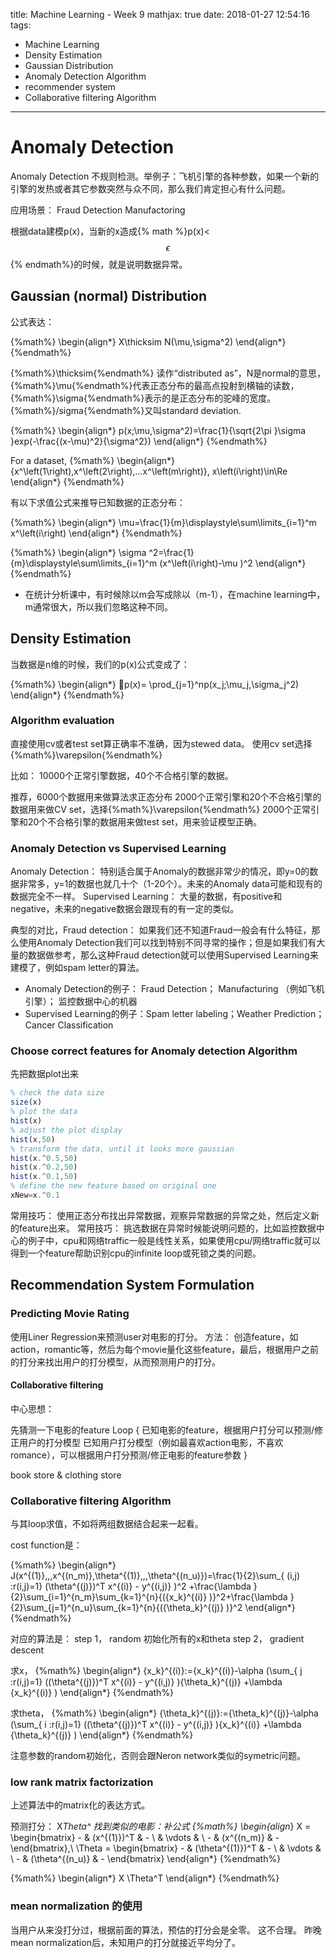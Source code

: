 title: Machine Learning - Week 9
mathjax: true
date: 2018-01-27 12:54:16
tags:
- Machine Learning
- Density Estimation
- Gaussian Distribution
- Anomaly Detection Algorithm
- recommender system
- Collaborative filtering Algorithm
---

# Anomaly Detection

Anomaly Detection 不规则检测。举例子：飞机引擎的各种参数，如果一个新的引擎的发热或者其它参数突然与众不同，那么我们肯定担心有什么问题。

应用场景：
Fraud Detection
Manufactoring

根据data建模p(x)，当新的x造成{% math %}p(x)<$$\epsilon$${% endmath%}的时候，就是说明数据异常。

## Gaussian (normal) Distribution

公式表达：

{%math%}
\begin{align*}
X\thicksim N(\mu,\sigma^2)
\end{align*}
{%endmath%}

{%math%}\thicksim{%endmath%} 读作“distributed as”，N是normal的意思，{%math%}\mu{%endmath%}代表正态分布的最高点投射到横轴的读数，{%math%}\sigma{%endmath%}表示的是正态分布的驼峰的宽度。{%math%}/sigma{%endmath%}又叫standard deviation.

{%math%}
\begin{align*}
p(x;\mu,\sigma^2)=\frac{1}{\sqrt{2\pi }\sigma }exp(-\frac{(x-\mu)^2}{\sigma^2})
\end{align*}
{%endmath%}


For a dataset,
{%math%}
\begin{align*}
\{x^\left(1\right),x^\left(2\right),...x^\left(m\right)\}, x\left(i\right)\in\Re
\end{align*}
{%endmath%}

有以下求值公式来推导已知数据的正态分布：

{%math%}
\begin{align*}
\mu=\frac{1}{m}\displaystyle\sum\limits_{i=1}^m x^\left(i\right)
\end{align*}
{%endmath%}

{%math%}
\begin{align*}
\sigma ^2=\frac{1}{m}\displaystyle\sum\limits_{i=1}^m (x^\left(i\right)-\mu )^2
\end{align*}
{%endmath%}

* 在统计分析课中，有时候除以m会写成除以（m-1），在machine learning中，m通常很大，所以我们忽略这种不同。

## Density Estimation


当数据是n维的时候，我们的p(x)公式变成了：


{%math%}
\begin{align*}
p(x)= \prod_{j=1}^np(x_j;\mu_j,\sigma_j^2)
\end{align*}
{%endmath%}

### Algorithm evaluation

直接使用cv或者test set算正确率不准确，因为stewed data。
使用cv set选择{%math%}\varepsilon{%endmath%}

比如： 10000个正常引擎数据，40个不合格引擎的数据。

推荐，6000个数据用来做算法求正态分布
     2000个正常引擎和20个不合格引擎的数据用来做CV set，选择{%math%}\varepsilon{%endmath%}
     2000个正常引擎和20个不合格引擎的数据用来做test set，用来验证模型正确。

### Anomaly Detection vs Supervised Learning

Anomaly Detection： 特别适合属于Anomaly的数据非常少的情况，即y=0的数据非常多，y=1的数据也就几十个（1-20个）。未来的Anomaly data可能和现有的数据完全不一样。
Supervised Learning： 大量的数据，有positive和negative，未来的negative数据会跟现有的有一定的类似。

典型的对比，Fraud detection： 如果我们还不知道Fraud一般会有什么特征，那么使用Anomaly Detection我们可以找到特别不同寻常的操作；但是如果我们有大量的数据做参考，那么这种Fraud detection就可以使用Supervised Learning来建模了，例如spam letter的算法。

* Anomaly Detection的例子：  Fraud Detection； Manufacturing （例如飞机引擎）； 监控数据中心的机器
* Supervised Learning的例子：Spam letter labeling；Weather Prediction； Cancer Classification

### Choose correct features for Anomaly detection Algorithm

先把数据plot出来

```Octave
% check the data size
size(x)
% plot the data
hist(x)
% adjust the plot display
hist(x,50)
% transform the data, until it looks more gaussian
hist(x.^0.5,50)
hist(x.^0.2,50)
hist(x.^0.1,50)
% define the new feature based on original one
xNew=x.^0.1
```

常用技巧： 使用正态分布找出异常数据，观察异常数据的异常之处，然后定义新的feature出来。
常用技巧： 挑选数据在异常时候能说明问题的，比如监控数据中心的例子中，cpu和网络traffic一般是线性关系，如果使用cpu/网络traffic就可以得到一个feature帮助识别cpu的infinite loop或死锁之类的问题。



## Recommendation System Formulation

### Predicting Movie Rating

使用Liner Regression来预测user对电影的打分。
方法： 创造feature，如action，romantic等，然后为每个movie量化这些feature，最后，根据用户之前的打分来找出用户的打分模型，从而预测用户的打分。

#### Collaborative filtering

中心思想：

先猜测一下电影的feature
Loop
{
已知电影的feature，根据用户打分可以预测/修正用户的打分模型
已知用户打分模型（例如最喜欢action电影，不喜欢romance），可以根据用户打分预测/修正电影的feature参数
}

book store & clothing store
### Collaborative filtering Algorithm

与其loop求值，不如将两组数据结合起来一起看。

cost function是：

{%math%}
\begin{align*}
J(x^{(1)},,,x^{(n_m)},\theta^{(1)},,,\theta^{(n_u)})=\frac{1}{2}\sum_{ (i,j) :r(i,j)=1} (\theta^{(j)})^T
 x^{(i)} - y^{(i,j)} )^2 +\frac{\lambda }{2}\sum_{i=1}^{n_m}\sum_{k=1}^{n}{({x_k}^{(i)} )}^2+\frac{\lambda }{2}\sum_{j=1}^{n_u}\sum_{k=1}^{n}{({\theta_k}^{(j)} )}^2
\end{align*}
{%endmath%}

对应的算法是：
step 1， random 初始化所有的x和theta
step 2， gradient descent

求x，
{%math%}
\begin{align*}
{x_k}^{(i)}:={x_k}^{(i)}-\alpha (\sum_{ j :r(i,j)=1} ((\theta^{(j)})^T
 x^{(i)} - y^{(i,j)} ){\theta_k}^{(j)}  +\lambda {x_k}^{(i)} )
\end{align*}
{%endmath%}


求theta，
{%math%}
\begin{align*}
{\theta_k}^{(j)}:={\theta_k}^{(j)}-\alpha (\sum_{ i :r(i,j)=1} ((\theta^{(j)})^T
 x^{(i)} - y^{(i,j)} ){x_k}^{(i)}  +\lambda {\theta_k}^{(j)} )
\end{align*}
{%endmath%}


注意参数的random初始化，否则会跟Neron network类似的symetric问题。

### low rank matrix factorization

上述算法中的matrix化的表达方式。

预测打分： X*Theta^
找到类似的电影：补公式
{%math%}
\begin{align*}
X = \begin{bmatrix} - & (x^{(1)})^T & - \\ & \vdots & \\ - & (x^{(n_m)} & - \end{bmatrix},\ \Theta = \begin{bmatrix} - & (\theta^{(1)})^T & - \\ & \vdots & \\ - & (\theta^{(n_u)} & - \end{bmatrix}
\end{align*}
{%endmath%}


{%math%}
\begin{align*}
X \Theta^T
\end{align*}
{%endmath%}


### mean normalization 的使用

当用户从来没打分过，根据前面的算法，预估的打分会是全零。
这不合理。
昨晚mean normalization后，未知用户的打分就接近平均分了。
